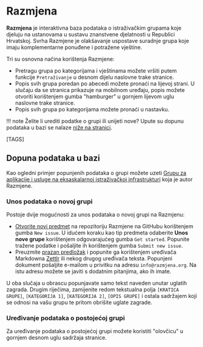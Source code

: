 # Razmjena

**Razmjena** je interaktivna baza podataka o istraživačkim grupama koje djeluju na ustanovama u sustavu znanstvene djelatnosti u Republici Hrvatskoj. Svrha Razmjene je olakšavanje uspostave suradnje grupa koje imaju komplementarne ponuđene i potražene vještine.

Tri su osnovna načina korištenja Razmjene:

- Pretragu grupa po kategorijama i vještinama možete vršiti putem funkcije `Pretraživanje` u desnom dijelu naslovne trake stranice.
- Popis svih grupa poredan po abecedi možete pronaći na lijevoj strani. U slučaju da se stranica prikazuje na mobilnom uređaju, popis možete otvoriti korištenjem gumba "hamburger" u gornjem lijevom uglu naslovne trake stranice.
- Popis svih grupa po kategorijama možete pronaći u nastavku.

!!! note
    Želite li urediti podatke o grupi ili unijeti nove? Upute su dopunu podataka u bazi se nalaze [niže na stranici](#dopuna-podataka-u-bazi).

[TAGS]

## Dopuna podataka u bazi

Kao ogledni primjer popunjenih podataka o grupi možete uzeti [Grupu za aplikacije i usluge na eksaskalarnoj istraživačkoj infrastrukturi](gaseri.md) koja je autor Razmjene.

### Unos podataka o novoj grupi

Postoje dvije mogućnosti za unos podataka o novoj grupi na Razmjenu:

- [Otvorite novi predmet](https://github.com/razmjena/razmjena/issues) na repozitoriju Razmjene na GitHubu korištenjem gumba `New issue`. U idućem koraku kao tip predmeta odaberite **Unos nove grupe** korištenjem odgovarajućeg gumba `Get started`. Popunite tražene podatke i pošaljite ih korištenjem gumba `Submit new issue`.
- Preuzmite [prazan predložak](https://raw.githubusercontent.com/razmjena/razmjena/main/.github/ISSUE_TEMPLATE/novi-unos.md) i popunite ga korištenjem uređivača Markdowna [Zettlr](https://www.zettlr.com/) ili nekog drugog uređivača teksta. Popunjeni dokument pošaljite e-mailom u privitku na adresu `info@razmjena.org`. Na istu adresu možete se javiti s dodatnim pitanjima, ako ih imate.

U oba slučaja u obrascu popunjavate samo tekst naveden unutar uglatih zagrada. Drugim riječima, zamijenite redom tekstualna polja `[KRATICA GRUPE]`, `[KATEGORIJA 1]`, `[KATEGORIJA 2]`, `[OPIS GRUPE]` i ostala sadržajem koji se odnosi na vašu grupu te pritom obrišite uglate zagrade.

### Uređivanje podataka o postojećoj grupi

Za uređivanje podataka o postojećoj grupi možete koristiti "olovčicu" u gornjem desnom uglu sadržaja stranice.
